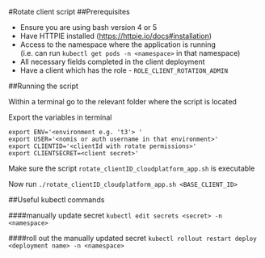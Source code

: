 #Rotate client script
##Prerequisites

- Ensure you are using bash version 4 or 5
- Have HTTPIE installed (https://httpie.io/docs#installation)
- Access to the namespace where the application is running\
  (i.e. can run `kubectl get pods -n <namespace>` in that namespace)
- All necessary fields completed in the client deployment
- Have a client which has the role - `ROLE_CLIENT_ROTATION_ADMIN`

##Running the script

Within a terminal go to the relevant folder where the script is located

Export the variables in terminal

```
export ENV='<environment e.g. 't3'> '
export USER='<nomis or auth username in that environment>'
export CLIENTID='<clientId with rotate permissions>'
export CLIENTSECRET=<client secret>'
```

Make sure the script `rotate_clientID_cloudplatform_app.sh` is executable


Now run
```./rotate_clientID_cloudplatform_app.sh <BASE_CLIENT_ID>```


##Useful kubectl commands

####manually update secret
```kubectl edit secrets <secret> -n <namespace>```

####roll out the manually updated secret
```kubectl rollout restart deploy <deployment name> -n <namespace>```
